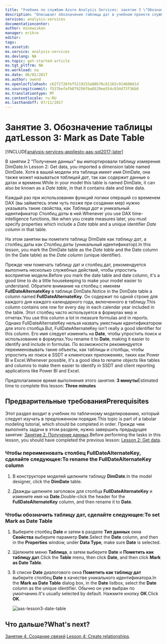 ```yaml
---
title: "Учебник по службам Azure Analysis Services: занятие 3 \"Обозначение таблицы дат\" | Документы Майкрософт"
description: "Описывает обозначение таблицы дат в учебном проекте служб Azure Analysis Services."
services: analysis-services
documentationcenter: 
author: minewiskan
manager: erikre
editor: 
tags: 
ms.assetid: 
ms.service: analysis-services
ms.devlang: NA
ms.topic: get-started-article
ms.tgt_pltfrm: NA
ms.workload: na
ms.date: 06/01/2017
ms.author: owend
ms.openlocfilehash: c62f2726fef5219155a08b70c61162c914600d1d
ms.sourcegitcommit: f537befafb079256fba0529ee554c034d73f36b0
ms.translationtype: MT
ms.contentlocale: ru-RU
ms.lasthandoff: 07/11/2017
---
```

# <a name="lesson-3-mark-as-date-table"></a><span data-ttu-id="9b6a9-103">Занятие 3. Обозначение таблицы дат</span><span class="sxs-lookup"><span data-stu-id="9b6a9-103">Lesson 3: Mark as Date Table</span></span>

[!INCLUDE[analysis-services-appliesto-aas-sql2017-later](../../../includes/analysis-services-appliesto-aas-sql2017-later.md)]

<span data-ttu-id="9b6a9-104">В занятии 2 "Получение данных" вы импортировали таблицу измерения DimDate.</span><span class="sxs-lookup"><span data-stu-id="9b6a9-104">In Lesson 2: Get data, you imported a dimension table named DimDate.</span></span> <span data-ttu-id="9b6a9-105">Хотя в вашей модели эта таблица имеет имя DimDate, она также может называться *таблицей дат*, так как содержит данные о датах и времени.</span><span class="sxs-lookup"><span data-stu-id="9b6a9-105">While in your model this table is named DimDate, it can also be known as a *Date table*, in that it contains date and time data.</span></span>  
  
<span data-ttu-id="9b6a9-106">Каждый раз при использовании функций логики операций со временем DAX (вы займетесь этим чуть позже при создании мер) нужно указывать такие свойства, как *Таблица дат* и уникальный идентификатор *Столбец даты* в ней.</span><span class="sxs-lookup"><span data-stu-id="9b6a9-106">Whenever you use DAX time-intelligence functions, like when you create measures later, you must specify properties which include a *Date table* and a unique identifier *Date column* in that table.</span></span>
  
<span data-ttu-id="9b6a9-107">На этом занятии вы пометите таблицу DimDate как *таблицу дат*, а столбец даты как *Столбец даты* (уникальный идентификатор).</span><span class="sxs-lookup"><span data-stu-id="9b6a9-107">In this lesson, you mark the DimDate table as the *Date table* and the Date column (in the Date table) as the *Date column* (unique identifier).</span></span>  

<span data-ttu-id="9b6a9-108">Прежде чем помечать таблицу дат и столбец дат, рекомендуется выполнить несколько служебных действий, чтобы упростить восприятие модели.</span><span class="sxs-lookup"><span data-stu-id="9b6a9-108">Before you mark the date table and date column, it's a good time to do a little housekeeping to make your model easier to understand.</span></span> <span data-ttu-id="9b6a9-109">Обратите внимание на столбец с именем **FullDateAlternateKey** в таблице DimDate.</span><span class="sxs-lookup"><span data-stu-id="9b6a9-109">Notice in the DimDate table a column named **FullDateAlternateKey**.</span></span> <span data-ttu-id="9b6a9-110">Он содержит по одной строке для каждого дня каждого календарного года, включенного в таблицу.</span><span class="sxs-lookup"><span data-stu-id="9b6a9-110">This column contains one row for every day in each calendar year included in the table.</span></span> <span data-ttu-id="9b6a9-111">Этот столбец часто используется в формулах мер и отчетах.</span><span class="sxs-lookup"><span data-stu-id="9b6a9-111">You use this column a lot in measure formulas and in reports.</span></span> <span data-ttu-id="9b6a9-112">Однако FullDateAlternateKey нельзя назвать уместным идентификатором для этого столбца.</span><span class="sxs-lookup"><span data-stu-id="9b6a9-112">But, FullDateAlternateKey isn't really a good identifier for this column.</span></span> <span data-ttu-id="9b6a9-113">Его имя следует изменить на **Date**, чтобы упростить поиск и использование в формулах.</span><span class="sxs-lookup"><span data-stu-id="9b6a9-113">You rename it to **Date**, making it easier to identify and include in formulas.</span></span> <span data-ttu-id="9b6a9-114">По возможности рекомендуется переименовывать такие объекты, как таблицы и столбцы, чтобы упростить их поиск в SSDT и клиентских приложениях, таких как Power BI и Excel.</span><span class="sxs-lookup"><span data-stu-id="9b6a9-114">Whenever possible, it's a good idea to rename objects like tables and columns to make them easier to identify in SSDT and client reporting applications like Power BI and Excel.</span></span> 
  
<span data-ttu-id="9b6a9-115">Предполагаемое время выполнения этого занятия: **3 минуты**</span><span class="sxs-lookup"><span data-stu-id="9b6a9-115">Estimated time to complete this lesson: **Three minutes**</span></span>  
  
## <a name="prerequisites"></a><span data-ttu-id="9b6a9-116">Предварительные требования</span><span class="sxs-lookup"><span data-stu-id="9b6a9-116">Prerequisites</span></span>  
<span data-ttu-id="9b6a9-117">Этот раздел входит в учебник по табличному моделированию, который следует изучать в предложенном порядке.</span><span class="sxs-lookup"><span data-stu-id="9b6a9-117">This topic is part of a tabular modeling tutorial, which should be completed in order.</span></span> <span data-ttu-id="9b6a9-118">Прежде чем выполнять задачи в этом разделе, нужно завершить предыдущее занятие: [Занятие 2. Получение данных](../tutorials/aas-lesson-2-get-data.md).</span><span class="sxs-lookup"><span data-stu-id="9b6a9-118">Before performing the tasks in this lesson, you should have completed the previous lesson: [Lesson 2: Get data](../tutorials/aas-lesson-2-get-data.md).</span></span> 

### <a name="to-rename-the-fulldatealternatekey-column"></a><span data-ttu-id="9b6a9-119">Чтобы переименовать столбец FullDateAlternateKey, сделайте следующее:</span><span class="sxs-lookup"><span data-stu-id="9b6a9-119">To rename the FullDateAlternateKey column</span></span>

1.  <span data-ttu-id="9b6a9-120">В конструкторе моделей щелкните таблицу **DimDate**.</span><span class="sxs-lookup"><span data-stu-id="9b6a9-120">In the model designer, click the **DimDate** table.</span></span>

2.  <span data-ttu-id="9b6a9-121">Дважды щелкните заголовок для столбца **FullDateAlternateKey** и измените имя на **Date**.</span><span class="sxs-lookup"><span data-stu-id="9b6a9-121">Double-click the header for the **FullDateAlternateKey** column, and then rename it to **Date**.</span></span>

  
### <a name="to-set-mark-as-date-table"></a><span data-ttu-id="9b6a9-122">Чтобы обозначить таблицу дат, сделайте следующее:</span><span class="sxs-lookup"><span data-stu-id="9b6a9-122">To set Mark as Date Table</span></span>  
  
1.  <span data-ttu-id="9b6a9-123">Выберите столбец **Date** и затем в разделе **Тип данных** окна **Свойства** выберите параметр **Date**.</span><span class="sxs-lookup"><span data-stu-id="9b6a9-123">Select the **Date** column, and then in the **Properties** window, under **Data Type**, make sure  **Date** is selected.</span></span>  
  
2.  <span data-ttu-id="9b6a9-124">Щелкните меню **Таблица**, а затем выберите **Date** и **Пометить как таблицу дат**.</span><span class="sxs-lookup"><span data-stu-id="9b6a9-124">Click the **Table** menu, then click **Date**, and then click **Mark as Date Table**.</span></span>  
  
3.  <span data-ttu-id="9b6a9-125">В списке **Date** диалогового окна **Пометить как таблицу дат** выберите столбец **Date** в качестве уникального идентификатора.</span><span class="sxs-lookup"><span data-stu-id="9b6a9-125">In the **Mark as Date Table** dialog box, in the **Date** listbox, select the **Date** column as the unique identifier.</span></span> <span data-ttu-id="9b6a9-126">Обычно он уже выбран по умолчанию.</span><span class="sxs-lookup"><span data-stu-id="9b6a9-126">It's usually selected by default.</span></span> <span data-ttu-id="9b6a9-127">Нажмите кнопку **ОК**.</span><span class="sxs-lookup"><span data-stu-id="9b6a9-127">Click **OK**.</span></span> 

    ![aas-lesson3-date-table](../tutorials/media/aas-lesson3-date-table.png)
  

## <a name="whats-next"></a><span data-ttu-id="9b6a9-129">Что дальше?</span><span class="sxs-lookup"><span data-stu-id="9b6a9-129">What's next?</span></span>
<span data-ttu-id="9b6a9-130">[Занятие 4. Создание связей](../tutorials/aas-lesson-4-create-relationships.md).</span><span class="sxs-lookup"><span data-stu-id="9b6a9-130">[Lesson 4: Create relationships](../tutorials/aas-lesson-4-create-relationships.md).</span></span>
  
